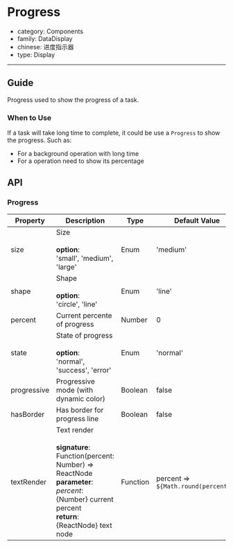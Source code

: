# Progress

-   category: Components
-   family: DataDisplay
-   chinese: 进度指示器
-   type: Display

---

## Guide

Progress used to show the progress of a task.

### When to Use

If a task will take long time to complete, it could be use a `Progress` to show the progress. Such as:

- For a background operation with long time
- For a operation need to show its percentage

## API

### Progress

| Property  | Description | Type | Default Value |
| ----------- |---------- | -------- | ----------- |
| size        | Size <br><br>**option**:<br>'small', 'medium', 'large'                                                                                                | Enum     | 'medium'                 |
| shape       | Shape <br><br>**option**:<br>'circle', 'line'                                                                                                          | Enum     | 'line'                   |
| percent     | Current percente of progress | Number   | 0                        |
| state       | State of progress <br><br>**option**:<br>'normal', 'success', 'error'   | Enum     | 'normal'                 |
| progressive | Progressive mode (with dynamic color) | Boolean  | false                    |
| hasBorder   | Has border for progress line  | Boolean  | false                    |
| textRender  | Text render <br><br>**signature**:<br>Function(percent: Number) => ReactNode<br>**parameter**:<br>_percent_: {Number} current percent<br>**return**:<br>{ReactNode} text node<br> | Function | percent => `${Math.round(percent)}%` |
